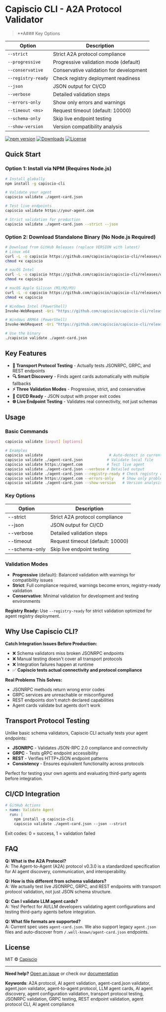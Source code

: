 # Capiscio CLI - A2A Protocol Validator

> **A### Key Options

| Option | Description |
|--------|-----------|
| `--strict` | Strict A2A protocol compliance |
| `--progressive` | Progressive validation mode (default) |
| `--conservative` | Conservative validation for development |
| `--registry-ready` | Check registry deployment readiness |
| `--json` | JSON output for CI/CD |
| `--verbose` | Detailed validation steps |
| `--errors-only` | Show only errors and warnings |
| `--timeout <ms>` | Request timeout (default: 10000) |
| `--schema-only` | Skip live endpoint testing |
| `--show-version` | Version compatibility analysis |alidator & A2A Protocol Compliance CLI** | The only CLI that actually tests AI agent transport protocols. Validate agent-card.json files, A2A compliance across JSONRPC, GRPC, and REST with live endpoint testing.

[![npm version](https://badge.fury.io/js/capiscio-cli.svg)](https://badge.fury.io/js/capiscio-cli)
[![Downloads](https://img.shields.io/npm/dm/capiscio-cli)](https://www.npmjs.com/package/capiscio-cli)
[![License](https://img.shields.io/badge/license-MIT-blue.svg)](LICENSE)

## Quick Start

### Option 1: Install via NPM (Requires Node.js)
```bash
# Install globally
npm install -g capiscio-cli

# Validate your agent
capiscio validate ./agent-card.json

# Test live endpoints
capiscio validate https://your-agent.com

# Strict validation for production
capiscio validate ./agent-card.json --strict --json
```

### Option 2: Download Standalone Binary (No Node.js Required)
```bash
# Download from GitHub Releases (replace VERSION with latest)
# Linux x64
curl -L -o capiscio https://github.com/capiscio/capiscio-cli/releases/download/v1.1.0/capiscio-linux-x64
chmod +x capiscio

# macOS Intel
curl -L -o capiscio https://github.com/capiscio/capiscio-cli/releases/download/v1.1.0/capiscio-darwin-x64
chmod +x capiscio

# macOS Apple Silicon (M1/M2/M3)
curl -L -o capiscio https://github.com/capiscio/capiscio-cli/releases/download/v1.1.0/capiscio-darwin-arm64
chmod +x capiscio

# Windows Intel (PowerShell)
Invoke-WebRequest -Uri "https://github.com/capiscio/capiscio-cli/releases/download/v1.1.0/capiscio-win-x64.exe" -OutFile "capiscio.exe"

# Windows ARM64 (PowerShell)  
Invoke-WebRequest -Uri "https://github.com/capiscio/capiscio-cli/releases/download/v1.1.0/capiscio-win-arm64.exe" -OutFile "capiscio.exe"

# Use the binary
./capiscio validate ./agent-card.json
```

## Key Features

- **🚀 Transport Protocol Testing** - Actually tests JSONRPC, GRPC, and REST endpoints
- **🔍 Smart Discovery** - Finds agent cards automatically with multiple fallbacks
- **⚡ Three Validation Modes** - Progressive, strict, and conservative
- **🔧 CI/CD Ready** - JSON output with proper exit codes
- **🌐 Live Endpoint Testing** - Validates real connectivity, not just schemas

## Usage

### Basic Commands

```bash
capiscio validate [input] [options]

# Examples
capiscio validate                              # Auto-detect in current directory
capiscio validate ./agent-card.json           # Validate local file
capiscio validate https://agent.com           # Test live agent
capiscio validate ./agent-card.json --verbose # Detailed output
capiscio validate ./agent-card.json --registry-ready # Check registry readiness
capiscio validate https://agent.com --errors-only    # Show only problems
capiscio validate ./agent-card.json --show-version   # Version analysis
```

### Key Options

| Option | Description |
|--------|-------------|
| --strict | Strict A2A protocol compliance |
| --json | JSON output for CI/CD |
| --verbose | Detailed validation steps |
| --timeout <ms> | Request timeout (default: 10000) |
| --schema-only | Skip live endpoint testing |

### Validation Modes

- **Progressive** (default): Balanced validation with warnings for compatibility issues
- **Strict**: Full compliance required, warnings become errors, registry-ready validation
- **Conservative**: Minimal validation for development and testing environments

**Registry Ready:** Use `--registry-ready` for strict validation optimized for agent registry deployment.

## Why Use Capiscio CLI?

**Catch Integration Issues Before Production:**
- ❌ Schema validators miss broken JSONRPC endpoints  
- ❌ Manual testing doesn't cover all transport protocols
- ❌ Integration failures happen at runtime
- ✅ **Capiscio tests actual connectivity and protocol compliance**

**Real Problems This Solves:**
- JSONRPC methods return wrong error codes
- GRPC services are unreachable or misconfigured  
- REST endpoints don't match declared capabilities
- Agent cards validate but agents don't work

## Transport Protocol Testing

Unlike basic schema validators, Capiscio CLI actually tests your agent endpoints:

- **JSONRPC** - Validates JSON-RPC 2.0 compliance and connectivity
- **GRPC** - Tests gRPC endpoint accessibility
- **REST** - Verifies HTTP+JSON endpoint patterns
- **Consistency** - Ensures equivalent functionality across protocols

Perfect for testing your own agents and evaluating third-party agents before integration.

## CI/CD Integration

```yaml
# GitHub Actions
- name: Validate Agent
  run: |
    npm install -g capiscio-cli
    capiscio validate ./agent-card.json --json --strict
```

Exit codes: 0 = success, 1 = validation failed

## FAQ

**Q: What is the A2A Protocol?**  
A: The Agent-to-Agent (A2A) protocol v0.3.0 is a standardized specification for AI agent discovery, communication, and interoperability.

**Q: How is this different from schema validators?**  
A: We actually test live JSONRPC, GRPC, and REST endpoints with transport protocol validation, not just JSON schema structure.

**Q: Can I validate LLM agent cards?**  
A: Yes! Perfect for AI/LLM developers validating agent configurations and testing third-party agents before integration.

**Q: What file formats are supported?**  
A: Current spec uses `agent-card.json`. We also support legacy `agent.json` files and auto-discover from `/.well-known/agent-card.json` endpoints.

## License

MIT © [Capiscio](https://github.com/capiscio)

---

**Need help?** [Open an issue](https://github.com/capiscio/capiscio-cli/issues) or check our [documentation](docs/)

**Keywords**: A2A protocol, AI agent validation, agent-card.json validator, agent.json validator, agent-to-agent protocol, LLM agent cards, AI agent discovery, agent configuration validation, transport protocol testing, JSONRPC validation, GRPC testing, REST endpoint validation, agent protocol CLI, AI agent compliance
